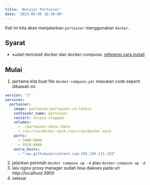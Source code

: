 ```yaml
---
title: 'Belajar Portainer'
date: '2023-08-05 16:30:00'
---
```


Kali ini kita akan menjalankan `portainer` menggunakan `docker`.

## Syarat
- sudah terinstall docker dan docker-compose. [referensi cara install](https://docs.docker.com/engine/install/)

## Mulai
1. pertama kita buat file `docker-compose.yml` masukan code seperti dibawah ini:

```YAML
version: "3"
services:
  portainer:
    image: portainer/portainer-ce:latest
    container_name: portainer
    restart: unless-stopped
    volumes:
      - ./portainer-data:/data
      - /var/run/docker.sock:/var/run/docker.sock
    ports:
      - 3900:9000
      - 3910:8000
    extra_hosts:
      - "raw.githubusercontent.com:185.199.111.133"
```

2. jalankan perintah `docker compose up -d` atau `docker-compose up -d`
3. lalu nginx proxy manager sudah bisa diakses pada url: http://localhost:3900
4. selesai

